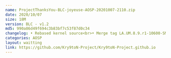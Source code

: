 ```yaml
---
name: ProjectThanksYou-BLC-joyeuse-AOSP-20201007-2110.zip
date: 2020/10/07
size: 18M
version: BLC - v1.2
md5: 990a86d49f694c3b83bf7c53f87d0c34
changelog: • Rebased kernel source<br>• Merge tag LA.UM.8.9.r1-10600-SM6xx.0<br>• Merge 4.14.200<br>• enable BBR and set as default<br>• another improvement under the hood
categories: AOSP
layout: waitting
link: https://github.com/Kry9toN-Project/Kry9toN-Project.github.io
---
```

